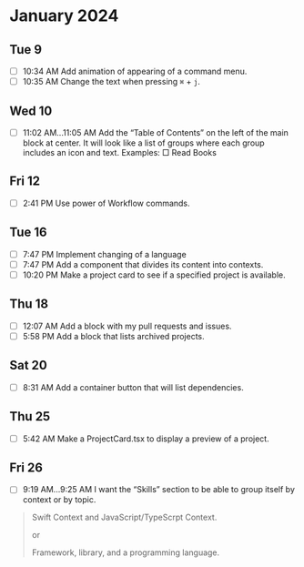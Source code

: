 # January 2024

## Tue 9

- [ ] 10:34 AM Add animation of appearing of a command menu.
- [ ] 10:35 AM Change the text when pressing `⌘` + `j`.

## Wed 10

- [ ] 11:02 AM...11:05 AM Add the “Table of Contents” on the left of the main block at center. It will look like a list of groups where each group includes an icon and text. Examples: □ Read Books

## Fri 12

- [ ] 2:41 PM Use power of Workflow commands.

## Tue 16

- [ ]  7:47 PM Implement changing of a language
- [ ]  7:47 PM Add a component that divides its content into contexts.
- [ ] 10:20 PM Make a project card to see if a specified project is available.

## Thu 18

- [ ] 12:07 AM Add a block with my pull requests and issues.
- [ ]  5:58 PM Add a block that lists archived projects.

## Sat 20
- [ ] 8:31 AM Add a container button that will list dependencies.

## Thu 25
- [ ] 5:42 AM Make a ProjectCard.tsx to display a preview of a project.

## Fri 26
- [ ] 9:19 AM...9:25 AM I want the “Skills” section to be able to group itself by context or by topic.
> Swift Context and JavaScript/TypeScrpt Context.
>
> or
>
> Framework, library, and a programming language.

